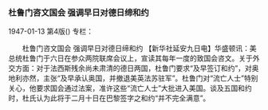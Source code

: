 ### 杜鲁门咨文国会  强调早日对德日缔和约

1947-01-13
第4版()
专栏：

　　杜鲁门咨文国会
    强调早日对德日缔和约
    【新华社延安九日电】华盛顿讯：美总统杜鲁门于六日在参众两院联席会议上，宣读其每年一度的致国会咨文。关于外交方面：对于法西斯残余尚未肃清的德日两国，杜鲁门要求“及早签订和约”，对奥地利亦然，主张“及早承认奥国，并撤退美英法苏驻军”。杜鲁门对“流亡人士”特别关心，他要求国会通过法案，准许这些“流亡人士”大批进入美国。谈及五国和约时，杜氏认为此将于二月十日在巴黎签字之和约“并不完全满意”。
